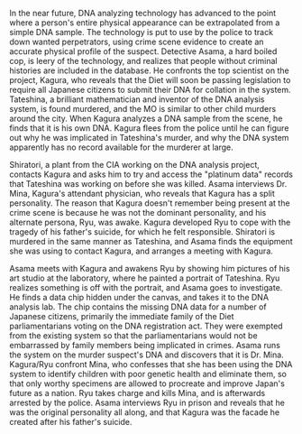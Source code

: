 <!-- Platina Data (2013) -->

In the near future, DNA analyzing technology has advanced to the point where a person's entire physical appearance can be extrapolated from a simple DNA sample. The technology is put to use by the police to track down wanted perpetrators, using crime scene evidence to create an accurate physical profile of the suspect. Detective Asama, a hard boiled cop, is leery of the technology, and realizes that people without criminal histories are included in the database. He confronts the top scientist on the project, Kagura, who reveals that the Diet will soon be passing legislation to require all Japanese citizens to submit their DNA for collation in the system. Tateshina, a brilliant mathematician and inventor of the DNA analysis system, is found murdered, and the MO is similar to other child murders around the city. When Kagura analyzes a DNA sample from the scene, he finds that it is his own DNA. Kagura flees from the police until he can figure out why he was implicated in Tateshina's murder, and why the DNA system apparently has no record available for the murderer at large.

Shiratori, a plant from the CIA working on the DNA analysis project, contacts Kagura and asks him to try and access the "platinum data" records that Tateshina was working on before she was killed. Asama interviews Dr. Mina, Kagura's attendant physician, who reveals that Kagura has a split personality. The reason that Kagura doesn't remember being present at the crime scene is because he was not the dominant personality, and his alternate persona, Ryu, was awake. Kagura developed Ryu to cope with the tragedy of his father's suicide, for which he felt responsible. Shiratori is murdered in the same manner as Tateshina, and Asama finds the equipment she was using to contact Kagura, and arranges a meeting with Kagura.

Asama meets with Kagura and awakens Ryu by showing him pictures of his art studio at the laboratory, where he painted a portrait of Tateshina. Ryu realizes something is off with the portrait, and Asama goes to investigate. He finds a data chip hidden under the canvas, and takes it to the DNA analysis lab. The chip contains the missing DNA data for a number of Japanese citizens, primarily the immediate family of the Diet parliamentarians voting on the DNA registration act. They were exempted from the existing system so that the parliamentarians would not be embarrassed by family members being implicated in crimes. Asama runs the system on the murder suspect's DNA and discovers that it is Dr. Mina. Kagura/Ryu confront Mina, who confesses that she has been using the DNA system to identify children with poor genetic health and eliminate them, so that only worthy specimens are allowed to procreate and improve Japan's future as a nation. Ryu takes charge and kills Mina, and is afterwards arrested by the police. Asama interviews Ryu in prison and reveals that he was the original personality all along, and that Kagura was the facade he created after his father's suicide.